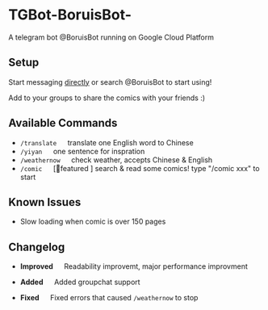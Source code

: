 # TGBot-BoruisBot-

A telegram bot @BoruisBot running on Google Cloud Platform

## Setup

Start messaging [directly](https://t.me/boruisbot) or search @BoruisBot to start using!

Add to your groups to share the comics with your friends :)

## Available Commands

* ```/translate``` &emsp; translate one English word to Chinese
* ```/yiyan``` &emsp; one sentence for inspration
* ```/weathernow``` &emsp; check weather, accepts Chinese & English
* ```/comic``` &emsp; [🌟featured ] search & read some comics! type "/comic xxx" to start

## Known Issues

* Slow loading when comic is over 150 pages

## Changelog

* **Improved** &emsp; Readability improvemt, major performance improvment

* **Added** &emsp; Added groupchat support

* **Fixed** &emsp; Fixed errors that caused ```/weathernow``` to stop
